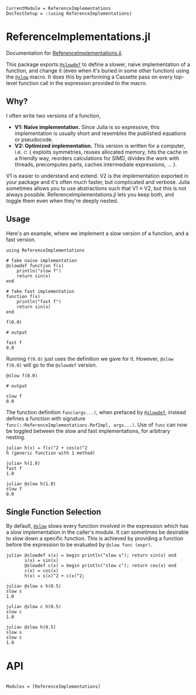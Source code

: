```@meta
CurrentModule = ReferenceImplementations
DocTestSetup = :(using ReferenceImplementations)
```

# ReferenceImplementations.jl

Documentation for [ReferenceImplementations.jl](https://github.com/xzackli/ReferenceImplementations.jl). 

This package exports [`@slowdef`](@ref) to define a slower, naive implementation of a function, and 
change it (even when it's buried in some other function) using the [`@slow`](@ref) macro. It does 
this by performing a Cassette pass on every top-level function call in the expression provided to the macro.

## Why?

I often write two versions of a function,

* **V1: Naive implementation.** Since Julia is so expressive, this implementation is usually short and resembles the published equations or pseudocode.
* **V2: Optimized implementation.** This version is written for a computer, i.e. ⊂ { exploits symmetries, reuses allocated memory, hits the cache in a friendly way, reorders calculations for SIMD, divides the work with threads, precomputes parts, caches intermediate expressions, ... }.

V1 is easier to understand and extend. V2 is the implementation exported in your package and it's often much faster, but complicated and verbose. Julia sometimes allows you to use abstractions such that V1 ≈ V2, but this is not always possible. ReferenceImplementations.jl lets you keep both, and toggle them even when they're deeply nested.


## Usage
Here's an example, where we implement a slow version of a function, and a fast version. 

```jldoctest example1
using ReferenceImplementations

# fake naive implementation
@slowdef function f(x)
    println("slow f")
    return sin(x)
end

# fake fast implementation
function f(x)
    println("fast f")
    return sin(x)
end

f(0.0)

# output

fast f
0.0
```
Running `f(0.0)` just uses the definition we gave for it. However, `@slow f(0.0)` will go to the `@slowdef` version.

```jldoctest example1
@slow f(0.0)

# output

slow f
0.0
```

The function definition `func(args...)`, when prefaced by [`@slowdef`](@ref), instead defines a function with signature `func(::ReferenceImplementations.RefImpl, args...)`. Use of `func` can now 
be toggled between the slow and fast implementations, for arbitrary nesting.

```julia-repl example1
julia> h(x) = f(x)^2 + cos(x)^2
h (generic function with 1 method)

julia> h(1.0)
fast f
1.0

julia> @slow h(1.0)
slow f
0.0
```


## Single Function Selection

By default, [`@slow`](@ref) slows every function involved in the expression which has a slow implementation in the caller's module. 
It can sometimes be desirable to slow down a specific function. This is achieved by providing a function before the expression to
be evaluated by `@slow func (expr)`.

```jldoctest
julia> @slowdef s(x) = begin println("slow s"); return sin(x) end
       s(x) = sin(x)
       @slowdef c(x) = begin println("slow c"); return cos(x) end
       c(x) = cos(x)
       h(x) = s(x)^2 + c(x)^2;

julia> @slow s h(0.5)
slow s
1.0

julia> @slow c h(0.5)
slow c
1.0

julia> @slow h(0.5)
slow s
slow c
1.0
```



# API

```@index
```

```@autodocs
Modules = [ReferenceImplementations]
```
